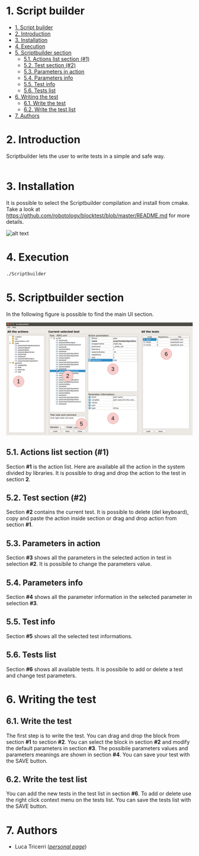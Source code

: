 # 1. Script builder

- [1. Script builder](#1-script-builder)
- [2. Introduction](#2-introduction)
- [3. Installation](#3-installation)
- [4. Execution](#4-execution)
- [5. Scriptbuilder section](#5-scriptbuilder-section)
  - [5.1. Actions list section (#1)](#51-actions-list-section-1)
  - [5.2. Test section (#2)](#52-test-section-2)
  - [5.3. Parameters in action](#53-parameters-in-action)
  - [5.4. Parameters info](#54-parameters-info)
  - [5.5. Test info](#55-test-info)
  - [5.6. Tests list](#56-tests-list)
- [6. Writing the test](#6-writing-the-test)
  - [6.1. Write the test](#61-write-the-test)
  - [6.2. Write the test list](#62-write-the-test-list)
- [7. Authors](#7-authors)

# 2. Introduction

Scriptbuilder lets the user to write tests in a simple and safe way.
<br/><br/>

# 3. Installation

It is possible to select the Scriptbuilder compilation and install from cmake.
Take a look at https://github.com/robotology/blocktest/blob/master/README.md
for more details.

![alt text](../img/img003.png "Tarp and Scriptbuilder options.")

# 4. Execution

```bash
./Scriptbuilder
```

# 5. Scriptbuilder section

In the following figure is possible to find the main UI section.

![alt text](img/img001.png "Scriptbuilder windows.")

## 5.1. Actions list section (#1)

Section **#1** is the action list. Here are available all the action
in the system divided by libraries.
It is possible to drag and drop the action to the test in section **2**.

## 5.2. Test section (#2)

Section **#2** contains the current test. It is possible to delete (del keyboard), copy and paste the action inside section or drag and drop action from section **#1**.

## 5.3. Parameters in action

Section **#3** shows all the parameters in the selected action in test
in selection **#2**. It is possibile to change the parameters value.

## 5.4. Parameters info

Section **#4** shows all the parameter information in the selected parameter in selection **#3**.

## 5.5. Test info

Section **#5** shows all the selected test informations.

## 5.6. Tests list

Section **#6** shows all available tests. It is possibile to add or delete a test and change test parameters.

# 6. Writing the test

## 6.1. Write the test
The first step is to write the test. You can drag and drop the block from section **#1** to section **#2**.
You can select the block in section **#2** and modify the default parameters in section **#3**. The possibile parameters values and parameters meanings are shown in section **#4**.
You can save your test with the SAVE button.

## 6.2. Write the test list
You can add the new tests in the test list in section **#6**.
To add or delete use the right click context menu on the tests list.
You can save the tests list with the SAVE button.

# 7. Authors
* Luca Tricerri ([*personal page*](http://www.iit.it/en/people/Luca-tricerri.html))


